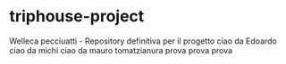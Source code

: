 # triphouse-project
Welleca pecciuatti - Repository definitiva per il progetto
ciao da Edoardo
ciao da michi
ciao da mauro
tomatzianura
prova prova prova